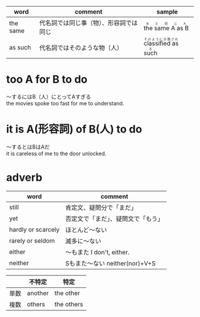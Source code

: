 |word|comment|sample|
|---|---|---|
|the same|代名詞では同じ事（物）、形容詞では同じ|<ruby>the same A as B<rp>（</rp><rt>Bと同じA</rt><rp>）</rp></ruby>|
|as such|代名詞ではそのような物（人）|<ruby> classified as such <rp>（</rp><rt> そのように分類される </rt><rp>）</rp></ruby>|

# too A for B to do
〜するにはB（人）にとってAすぎる<br>
the movies spoke too fast  for me to understand.

# it is A(形容詞) of B(人) to do
〜するとはBはAだ<br>
it is careless of me to the door unlocked.

# adverb
|word|comment|
|---|---|
|still|肯定文、疑問分で「まだ」|
|yet|否定文で「まだ」、疑問文で「もう」|
|hardly or scarcely|ほとんど〜ない|
|rarely or seldom|滅多に〜ない|
|either|〜もまた I don't, either.|
|neither|Sもまた〜ない neither(nor)+V+S||


||不特定|特定|
|---|---|---|
|単数|another|the other|
|複数|others|the others|
